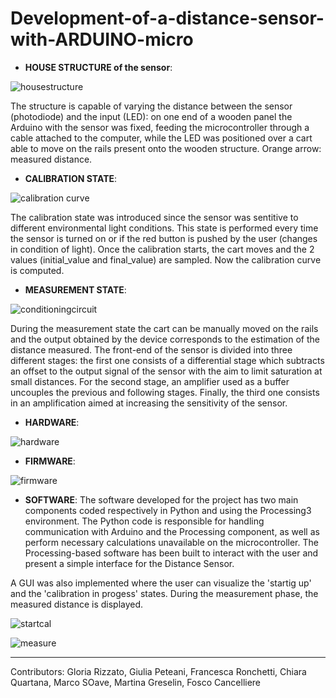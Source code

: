 # Development-of-a-distance-sensor-with-ARDUINO-micro

- **HOUSE STRUCTURE of the sensor**:
  
![housestructure](https://github.com/user-attachments/assets/21674087-e035-481f-aa2c-f8b7d6b7b128)

The structure is capable of varying the distance between the sensor (photodiode) and the input (LED): on one end of a wooden panel the Arduino with the sensor was fixed, feeding the microcontroller through a cable attached to the computer, while the LED was positioned over a cart able to move on the rails present onto the wooden structure. Orange arrow: measured distance.

- **CALIBRATION STATE**:

![calibration curve](https://github.com/user-attachments/assets/9d3bcd92-2fd9-4f53-aa07-b2387310b448)

The calibration state was introduced since the sensor was sentitive to different environmental light conditions. This state is performed every time the sensor is turned on or if the red button is pushed by the user (changes in condition of light). Once the calibration starts, the cart moves and the 2 values (initial_value and final_value) are sampled. Now the calibration curve is computed. 

- **MEASUREMENT STATE**:

![conditioningcircuit](https://github.com/user-attachments/assets/c823741e-40b9-4cd2-ba43-a5c842e7e2fe)

During the measurement state the cart can be manually moved on the rails and the output obtained by the device corresponds to the estimation of the distance measured.
The front-end of the sensor is divided into three different stages: the first one consists of a differential stage which subtracts an offset to the output signal of the sensor with the aim to limit saturation at small distances. For the second stage, an amplifier used as a buffer uncouples the previous and following stages. Finally, the third one consists in an amplification aimed at increasing the sensitivity of the sensor.

- **HARDWARE**:
  
![hardware](https://github.com/user-attachments/assets/1d91bff3-1675-4f22-b519-22c8f680dda1)

- **FIRMWARE**:

![firmware](https://github.com/user-attachments/assets/6b83ded3-2465-496c-b896-37738909b4b5)

- **SOFTWARE**:
The software developed for the project has two main components coded respectively in Python and using the Processing3 environment. The Python code is responsible for handling communication with Arduino and the Processing component, as well as perform necessary calculations unavailable on the microcontroller. The Processing-based software has been built to interact with the user and present a simple interface for the Distance Sensor.

A GUI was also implemented where the user can visualize the 'startig up' and the 'calibration in progess' states. During the measurement phase, the measured distance is displayed.

![startcal](https://github.com/user-attachments/assets/74a3ddc2-c1b3-41c2-9a7e-6d1297fa44dd)

![measure](https://github.com/user-attachments/assets/6a9a37e7-6f90-4e59-9cb6-62544487b640)

---
Contributors: Gloria Rizzato, Giulia Peteani, Francesca Ronchetti, Chiara Quartana, Marco SOave, Martina Greselin, Fosco Cancelliere
